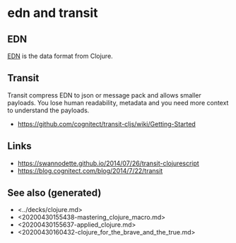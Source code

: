 # edn and transit


## EDN

[EDN](https://github.com/edn-format/edn) is the data format from Clojure.


## Transit

Transit compress EDN to json or message pack and allows smaller payloads. You lose human readability, metadata and you need more context to understand the payloads.

-   <https://github.com/cognitect/transit-cljs/wiki/Getting-Started>


## Links

-   <https://swannodette.github.io/2014/07/26/transit-clojurescript>
-   <https://blog.cognitect.com/blog/2014/7/22/transit>


## See also (generated)

-   <../decks/clojure.md>
-   <20200430155438-mastering_clojure_macro.md>
-   <20200430155637-applied_clojure.md>
-   <20200430160432-clojure_for_the_brave_and_the_true.md>
